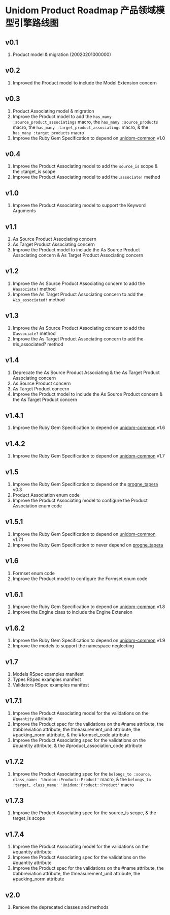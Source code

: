 # Unidom Product Roadmap 产品领域模型引擎路线图

## v0.1
1. Product model & migration (20020201000000)

## v0.2
1. Improved the Product model to include the Model Extension concern

## v0.3
1. Product Associating model & migration
2. Improve the Product model to add the ``has_many :source_product_associatings`` macro, the ``has_many :source_products`` macro, the ``has_many :target_product_associatings`` macro, & the ``has_many :target_products`` macro
3. Improve the Ruby Gem Specification to depend on [unidom-common](https://github.com/topbitdu/unidom-common) v1.0

## v0.4
1. Improve the Product Associating model to add the ``source_is`` scope & the ::target_is scope
2. Improve the Product Associating model to add the .``associate!`` method

## v1.0
1. Improve the Product Associating model to support the Keyword Arguments

## v1.1
1. As Source Product Associating concern
2. As Target Product Associating concern
3. Improve the Product model to include the As Source Product Associating concern & As Target Product Associating concern

## v1.2
1. Improve the As Source Product Associating concern to add the #``associate!`` method
2. Improve the As Target Product Associating concern to add the #``is_associated!`` method

## v1.3
1. Improve the As Source Product Associating concern to add the #``associate?`` method
2. Improve the As Target Product Associating concern to add the #is_associated? method

## v1.4
1. Deprecate the As Source Product Associating & the As Target Product Associating concern
2. As Source Product concern
3. As Target Product concern
4. Improve the Product model to include the As Source Product concern & the As Target Product concern

## v1.4.1
1. Improve the Ruby Gem Specification to depend on [unidom-common](https://github.com/topbitdu/unidom-common) v1.6

## v1.4.2
1. Improve the Ruby Gem Specification to depend on [unidom-common](https://github.com/topbitdu/unidom-common) v1.7

## v1.5
1. Improve the Ruby Gem Specification to depend on the [progne_tapera](https://github.com/topbitdu/progne_tapera) v0.3
2. Product Association enum code
3. Improve the Product Associating model to configure the Product Association enum code

## v1.5.1
1. Improve the Ruby Gem Specification to depend on [unidom-common](https://github.com/topbitdu/unidom-common) v1.7.1
2. Improve the Ruby Gem Specification to never depend on [progne_tapera](https://github.com/topbitdu/progne_tapera)

## v1.6
1. Formset enum code
2. Improve the Product model to configure the Formset enum code

## v1.6.1
1. Improve the Ruby Gem Specification to depend on [unidom-common](https://github.com/topbitdu/unidom-common) v1.8
2. Improve the Engine class to include the Engine Extension

## v1.6.2
1. Improve the Ruby Gem Specification to depend on [unidom-common](https://github.com/topbitdu/unidom-common) v1.9
2. Improve the models to support the namespace neglecting

## v1.7
1. Models RSpec examples manifest
2. Types RSpec examples manifest
3. Validators RSpec examples manifest

## v1.7.1
1. Improve the Product Associating model for the validations on the #``quantity`` attribute
2. Improve the Product spec for the validations on the #name attribute, the #abbreviation attribute, the #measurement_unit attribute, the #packing_norm attribute, & the #formset_code attribute
3. Improve the Product Associating spec for the validations on the #quantity attribute, & the #product_association_code attribute

## v1.7.2
1. Improve the Product Associating spec for the ``belongs_to :source, class_name: 'Unidom::Product::Product'`` macro, & the ``belongs_to :target, class_name: 'Unidom::Product::Product'`` macro

## v1.7.3
1. Improve the Product Associating spec for the source_is scope, & the target_is scope

## v1.7.4
1. Improve the Product Associating model for the validations on the #quantity attribute
2. Improve the Product Associating spec for the validations on the #quantity attribute
3. Improve the Product spec for the validations on the #name attribute, the #abbreviation attribute, the #measurement_unit attribute, the #packing_norm attribute

## v2.0
1. Remove the deprecated classes and methods
